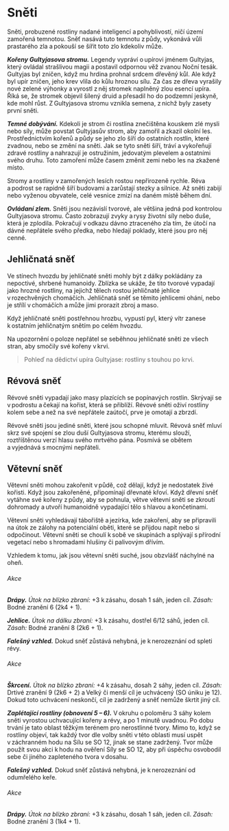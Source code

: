 # Sněti
  
Sněti, probuzené rostliny nadané inteligencí a pohyblivostí, ničí území zamořená temnotou. Sněť nasává tuto temnotu z půdy, vykonává vůli prastarého zla a pokouší se šířit toto zlo kdekoliv může.
  
***Kořeny Gultyjasova stromu.*** Legendy vypráví o upírovi jménem Gultyjas, který ovládal strašlivou magii a postavil odpornou věž zvanou Noční tesák. Gultyjas byl zničen, když mu hrdina prohnal srdcem dřevěný kůl. Ale když byl upír zničen, jeho krev vlila do kůlu hroznou sílu. Za čas ze dřeva vyrašily nové zelené výhonky a vyrostl z něj stromek naplněný zlou esencí upíra. Říká se, že stromek objevil šílený druid a přesadil ho do podzemní jeskyně, kde mohl růst. Z Gultyjasova stromu vznikla semena, z nichž byly zasety první sněti.
  
***Temné dobývání.*** Kdekoli je strom či rostlina znečištěna kouskem zlé mysli nebo síly, může povstat Gultyjasův strom, aby zamořil a zkazil okolní les. Prostřednictvím kořenů a půdy se jeho zlo šíří do ostatních rostlin, které zvadnou, nebo se změní na sněti. Jak se tyto sněti šíří, tráví a vykořeňují zdravé rostliny a nahrazují je ostružiním, jedovatým plevelem a ostatními svého druhu. Toto zamoření může časem změnit zemi nebo les na zkažené místo.
  
Stromy a rostliny v zamořených lesích rostou nepřirozeně rychle. Réva a podrost se rapidně šíří budovami a zarůstají stezky a silnice. Až sněti zabijí nebo vyženou obyvatele, celé vesnice zmizí na daném místě během dní.
  
***Ovládaní zlem.*** Sněti jsou nezávislí tvorové, ale většina jedná pod kontrolou Gultyjasova stromu. Často zobrazují zvyky a rysy životní síly nebo duše, která je zplodila. Pokračují v odkazu dávno ztraceného zla tím, že útočí na dávné nepřátele svého předka, nebo hledají poklady, které jsou pro něj cenné.
  
## Jehličnatá sněť
  
Ve stínech hvozdu by jehličnaté sněti mohly být z dálky pokládány za nepoctivé, shrbené humanoidy. Zblízka se ukáže, že tito tvorové vypadají jako hrozné rostliny, na jejichž tělech rostou jehličnaté jehlice v rozechvěných chomáčích. Jehličnatá sněť se těmito jehlicemi ohání, nebo je střílí v chomáčích a může jimi prorazit zbroj a maso.
  
Když jehličnaté sněti postřehnou hrozbu, vypustí pyl, který vítr zanese k ostatním jehličnatým snětím po celém hvozdu.
  
Na upozornění o poloze nepřátel se seběhnou jehličnaté sněti ze všech stran, aby smočily své kořeny v krvi.

> Pohleď na dědictví upíra Gultyjase: rostliny s touhou po krvi.
  
## Révová sněť
  
Révové sněti vypadají jako masy plazících se popínavých rostlin. Skrývají se v podrostu a čekají na kořist, která se přiblíží. Révové sněti oživí rostliny kolem sebe a než na své nepřátele zaútočí, prve je omotají a zbrzdí.
  
Révové sněti jsou jediné sněti, které jsou schopné mluvit. Révová sněť mluví skrz své spojení se zlou duší Gultyjasova stromu, kterému slouží, roztříštěnou verzí hlasu svého mrtvého pána. Posmívá se obětem a vyjednává s mocnými nepřáteli.
  
## Větevní sněť
  
Větevní sněti mohou zakořenit v půdě, což dělají, když je nedostatek živé kořisti. Když jsou zakořeněné, připomínají dřevnaté křoví. Když dřevní sněť vytáhne své kořeny z půdy, aby se pohnula, větve větevní sněti se zkroutí dohromady a utvoří humanoidně vypadající tělo s hlavou a končetinami.
  
Větevní sněti vyhledávají tábořiště a jezírka, kde zakoření, aby se připravili na útok ze zálohy na potenciální oběti, které se přijdou napít nebo si odpočinout. Větevní sněti se choulí k sobě ve skupinách a splývají s přírodní vegetací nebo s hromadami hlušiny či palivovým dřívím.
  
Vzhledem k tomu, jak jsou větevní sněti suché, jsou obzvlášť náchylné na oheň.

<Monster 
    title="Jehličnatá sněť"
    subtitle="Střední rostlina, neutrální zlo"
    armor-class="12 (přirozená zbroj)"
    hit-points="11 (2k8 + 2)"
    speed="6 sáhů"
    str="12 (+1)"
    dex="12 (+1)"
    con="13 (+1)"
    int="4 (-3)"
    wis="8 (-1)"
    cha="3 (-4)"
    saving-throws=""
    skills=""
    damage-vulnerabilities=""
    damage-resistances=""
    damage-immunities=""
    condition-immunities="hluchá, slepá"
    senses="mimozrakové vnímání 12 sáhů (mimo tento okruh je slepá), pasivní Vnímání 9"
    languages="rozumí obecné řeči, ale neumí mluvit"
    challenge="1/4 (50 ZK)"
    >
 
###### Akce
  
***Drápy.*** *Útok na blízko zbraní:* +3 k zásahu, dosah 1 sáh, jeden cíl. *Zásah:* Bodné zranění 6 (2k4 + 1).
  
***Jehlice.*** *Útok na dálku zbraní:* +3 k zásahu, dostřel 6/12 sáhů, jeden cíl. *Zásah:* Bodné zranění 8 (2k6 + 1).
 
</Monster> 

 <Monster 
    title="Révová sněť"
    subtitle="Střední rostlina, neutrální zlo"
    armor-class="12 (přirozená zbroj)"
    hit-points="26 (4k8 + 8)"
    speed="2 sáhy"
    str="15 (+2)"
    dex="8 (-1)"
    con="14 (+2)"
    int="5 (-3)"
    wis="10 (+0)"
    cha="3 (-4)"
    saving-throws=""
    skills="Nenápadnost +1"
    damage-vulnerabilities=""
    damage-resistances=""
    damage-immunities=""
    condition-immunities="hluchá, slepá"
    senses="mimozrakové vnímání 12 sáhů (mimo tento okruh je slepá), pasivní Vnímání 10"
    languages="obecná řeč"
    challenge="1/2 (100 ZK)"
    > 
  
***Falešný vzhled.*** Dokud sněť zůstává nehybná, je k nerozeznání od spleti révy.
  
###### Akce
  
***Škrcení.*** *Útok na blízko zbraní:* +4 k zásahu, dosah 2 sáhy, jeden cíl. *Zásah:* Drtivé zranění 9 (2k6 + 2) a Velký či menší cíl je uchvácený (SO úniku je 12). Dokud toto uchvácení neskončí, cíl je zadržený a sněť nemůže škrtit jiný cíl.
  
***Zaplétající rostliny (obnovení 5 – 6).*** V okruhu o poloměru 3 sáhy kolem sněti vyrostou uchvacující kořeny a révy, a po 1 minutě uvadnou. Po dobu trvání je tato oblast těžkým terénem pro nerostlinné tvory. Mimo to, když se rostliny objeví, tak každý tvor dle volby sněti v této oblasti musí uspět v záchranném hodu na Sílu se SO 12, jinak se stane zadržený. Tvor může použít svou akci k hodu na ověření Síly se SO 12, aby při úspěchu osvobodil sebe či jiného zapleteného tvora v dosahu.

</Monster>  
  
<Monster 
    title="Větevní sněť"
    subtitle="Malá rostlina, neutrální zlo"
    armor-class="13 (přirozená zbroj)"
    hit-points="4 (1k6 + 1)"
    speed="4 sáhy"
    str="6 (-2)"
    dex="13 (+1)"
    con="12 (+1)"
    int="4 (-3)"
    wis="8 (-1)"
    cha="3 (-4)"
    saving-throws=""
    skills="Nenápadnost +3"
    damage-vulnerabilities="ohnivá"
    damage-resistances=""
    damage-immunities=""
    condition-immunities="hluchá, slepá"
    senses="mimozrakové vnímání 12 sáhů (mimo tento okruh je slepá), pasivní Vnímání 9"
    languages="rozumí obecné řeči, ale neumí mluvit"
    challenge="1/8 (25 ZK)"
    >
 
***Falešný vzhled.*** Dokud sněť zůstává nehybná, je k nerozeznání od odumřelého keře.
  
###### Akce
  
***Drápy.*** *Útok na blízko zbraní:* +3 k zásahu, dosah 1 sáh, jeden cíl. *Zásah:* Bodné zranění 3 (1k4 + 1).

</Monster>
